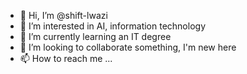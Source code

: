 - 👋 Hi, I’m @shift-lwazi
- 👀 I’m interested in AI, information technology
- 🌱 I’m currently learning an IT degree
- 💞️ I’m looking to collaborate something, I'm new here 
- 📫 How to reach me ...

<!---
shift-lwazi/shift-lwazi is a ✨ special ✨ repository because its `README.md` (this file) appears on your GitHub profile.
You can click the Preview link to take a look at your changes.
--->
